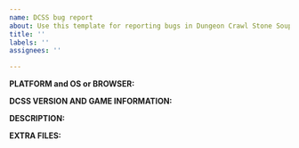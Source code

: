 ```yaml
---
name: DCSS bug report
about: Use this template for reporting bugs in Dungeon Crawl Stone Soup
title: ''
labels: ''
assignees: ''

---
```


<!-- When reporting a dcss bug, please include answers to the following
    questions, replacing or deleting the text between angle-bracketed comments
    like this one. -->

**PLATFORM and OS or BROWSER:**
<!-- e.g. "local tiles", "webtiles", or "console". Putting this in the labels
is also fine. If this is an offline game or an issue with the build process,
please include your OS and OS version; if this is an online game please
include your browser and version. -->

**DCSS VERSION AND GAME INFORMATION:**
<!-- e.g. "0.18", ""0.19-a0-1891-ge1d1fe8". If you can launch the game, you can
find this information by pressing ?v; the version will be at the top of the
screen. If not, check the changelog in the 'docs' directory. If this is
a vault issue, it will be particularly helpful to provide the game seed (found
in the morgue after a completed game) and identify the dungeon level, so that
we can reproduce it. If relevant, please provide the server and username.
For online play, a morgue link for a completed game will give all of this
information.-->

**DESCRIPTION:**
<!-- What happened? What went wrong? What else was going on at the time of the
problem? Can you reproduce the issue? If you can provide a specific sequence
of steps that reproduces the issue, that will be extremely helpful to us (and
may also help you in writing the bug report). Screenshots are also very
welcome; you should be able to upload these directly to github. -->

**EXTRA FILES:**
<!-- Please include any morgue files, crashlogs, save files here, or extra
screenshots here. If this is a crash bug, the crashlog and save file will be
extremely helpful; the location of these is sytem-specific but if you ask
we can help you find them.

To upload a save file directly to github, compress it to a .zip archive, and
then github will accept the upload. (It will not take a .cs file directly.)

If this is an online game, see [these instructions](https://crawl.develz.org/wiki/doku.php?id=mantis:savebackup)
for more information on how to make a save backup; you can provide the
resulting link here.
-->
